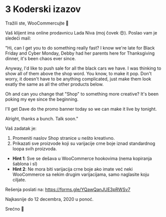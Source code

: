 # 3 Koderski izazov

Tražili ste, WooCommercujte 🤑

Vaš klijent ima online prodavnicu Lada Niva (moj čovek 😍). Poslao vam je sledeći mail:

"Hi, can I get you to do something really fast? I know we're late for Black Friday and Cyber Monday, Debby had her parents here for Thanksgiving dinner, it's been chaos ever since.

Anyway, I'd like to push sale for all the black cars we have. I was thinking to show all of them above the shop word. You know, to make it pop. Don't worry, it doesn't have to be anything complicated, just make them look exatly the same as all the other products below.

Oh and can you change that "Shop" to something more creative? It's been poking my eye since the beginning.

I'll get Dave do the promo banner today so we can make it live by tonight.

Alright, thanks a bunch. Talk soon."

Vaš zadatak je:
1. Promeniti naslov Shop stranice u nešto kreativno.
2. Prikazati sve proizvode koji su varijacije crne boje iznad standardnog loopa svih proizvoda.

- **Hint 1**: Sve se dešava u WooCommerce hookovima (nema kopiranja šablona i sl)
- **Hint 2**: Ne mora biti varijacija crne boje ako imate već neki WooCommerce sa nekim drugim varijacijama, samo naglasite koju ciljate.

Rešenja poslati na: https://forms.gle/YQawQanJUE3pRWSv7

Najkasnije do 12 decembra, 2020 u ponoć.

Srećno 💃
